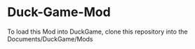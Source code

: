 # Duck-Game-Mod

To load this Mod into DuckGame, clone this repository into the Documents/DuckGame/Mods

